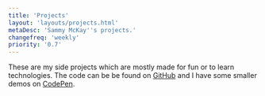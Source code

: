```yaml
---
title: 'Projects'
layout: 'layouts/projects.html'
metaDesc: 'Sammy McKay''s projects.'
changefreq: 'weekly'
priority: '0.7'
---
```

These are my side projects which are mostly made for fun or to learn technologies. The code can be be found on [GitHub](https://github.com/smzr) and I have some smaller demos on [CodePen](https://codepen.io/smzr).